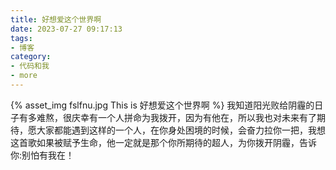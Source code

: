```yaml
---
title: 好想爱这个世界啊
date: 2023-07-27 09:17:13
tags:
- 博客
category:
- 代码和我
- more
---
```

{% asset_img fslfnu.jpg This is 好想爱这个世界啊 %}
我知道阳光败给阴霾的日子有多难熬，很庆幸有一个人拼命为我拨开，因为有他在，所以我也对未来有了期待，愿大家都能遇到这样的一个人，在你身处困境的时候，会奋力拉你一把，我想这首歌如果被赋予生命，他一定就是那个你所期待的超人，为你拨开阴霾，告诉你:别怕有我在！